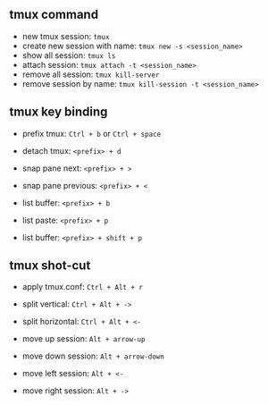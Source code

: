 ## tmux command

- new tmux session: `tmux`
- create new session with name: `tmux new -s <session_name>`
- show all session: `tmux ls`
- attach session: `tmux attach -t <session_name>`
- remove all session: `tmux kill-server`
- remove session by name: `tmux kill-session -t <session_name>`

## tmux key binding

- prefix tmux: `Ctrl + b` or `Ctrl + space`

- detach tmux: `<prefix> + d`
- snap pane next: `<prefix> + >`
- snap pane previous: `<prefix> + <`

- list buffer: `<prefix> + b`
- list paste: `<prefix> + p`
- list buffer: `<prefix> + shift + p`

## tmux shot-cut

- apply tmux.conf: `Ctrl + Alt + r`

- split vertical: `Ctrl + Alt + ->`
- split horizontal: `Ctrl + Alt + <-`

- move up session: `Alt + arrow-up`
- move down session: `Alt + arrow-down`
- move left session: `Alt + <-`
- move right session: `Alt + ->`
